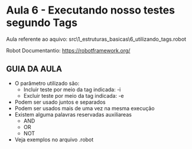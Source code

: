 # Aula 6 - Executando nosso testes segundo Tags
Aula referente ao aquivo: src\1_estruturas_basicas\6_utilizando_tags.robot

Robot Documentantio: https://robotframework.org/

## GUIA DA AULA
- O parâmetro utilizado são:
    - Incluir teste por meio da tag indicada: -i
    - Excluir teste por meio da tag indicada: -e
- Podem ser usado juntos e separados
- Podem ser usados mais de uma vez na mesma execução
- Existem alguma palavras reservadas auxiliareas
    - AND
    - OR
    - NOT
- Veja exemplos no arquivo .robot